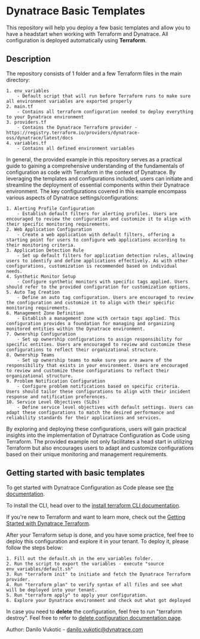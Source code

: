 # Dynatrace Basic Templates

This repository will help you deploy a few basic templates and allow you to have a headstart when working with Terraform and Dynatrace. All configuration is deployed automatically using **Terraform**.

## Description 

The repository consists of 1 folder and a few Terraform files in the main directory:

    1. env_variables
        - Default script that will run before Terraform runs to make sure all environment variables are exported properly
    2. main.tf
        - Contains all terraform configuration needed to deploy everything to your Dynatrace environment
    3. providers.tf
        - Contains the Dynatrace Terraform provider - https://registry.terraform.io/providers/dynatrace-oss/dynatrace/latest/docs
    4. variables.tf
        - Contains all defined environment variables 


In general, the provided example in this repository serves as a practical guide to gaining a comprehensive understanding of the fundamentals of configuration as code with Terraform in the context of Dynatrace. By leveraging the templates and configurations included, users can initiate and streamline the deployment of essential components within their Dynatrace environment. The key configurations covered in this example encompass various aspects of Dynatrace settings/configurations:

    1. Alerting Profile Configuration 
        - Establish default filters for alerting profiles. Users are encouraged to review the configuration and customize it to align with their specific monitoring requirements.
    2. Web Application Configuration 
        - Create a web application with default filters, offering a starting point for users to configure web applications according to their monitoring criteria.
    3. Application Detection Rule 
        - Set up default filters for application detection rules, allowing users to identify and define applications effectively. As with other configurations, customization is recommended based on individual needs.
    4. Synthetic Monitor Setup 
        - Configure synthetic monitors with specific tags applied. Users should refer to the provided configuration for customization options.
    5. Auto Tag Creation 
        - Define an auto tag configuration. Users are encouraged to review the configuration and customize it to align with their specific monitoring requirements.
    6. Management Zone Definition
        - Establish a management zone with certain tags applied. This configuration provides a foundation for managing and organizing monitored entities within the Dynatrace environment.
    7. Ownership Configuration
        - Set up ownership configurations to assign responsibility for specific entities. Users are encouraged to review and customize these configurations to reflect their organizational structure.
    8. Ownership Teams
        - Set up ownership teams to make sure you are aware of the responsibility that exists in your environment. Users are encouraged to review and customize these configurations to reflect their organizational structure.
    9. Problem Notification Configuration
        - Configure problem notifications based on specific criteria. Users should tailor these configurations to align with their incident response and notification preferences.
    10. Service Level Objectives (SLOs)
        - Define service level objectives with default settings. Users can adapt these configurations to match the desired performance and reliability standards for their applications and services.

By exploring and deploying these configurations, users will gain practical insights into the implementation of Dynatrace Configuration as Code using Terraform. The provided example not only facilitates a head start in utilizing Terraform but also encourages users to adapt and customize configurations based on their unique monitoring and management requirements.

## Getting started with basic templates

To get started with Dynatrace Configuration as Code please see [the documentation](https://www.dynatrace.com/support/help/setup-and-configuration/monitoring-as-code).

To install the CLI, head over to the [install terraform CLI documentation](https://docs.dynatrace.com/docs/deliver/configuration-as-code/terraform/terraform-cli).

If you're new to Terraform and want to learn more, check out the [Getting Started with Dynatrace Terraform](https://www.youtube.com/watch?v=uAudyJNpda0&t=3746s).

After your Terraform setup is done, and you have some practice, feel free to deploy this configuration and explore it in your tenant. 
To deploy it, please follow the steps below:

    1. Fill out the default.sh in the env_variables folder.   
    2. Run the script to export the variables - execute "source env_variables/default.sh"
    3. Run "terraform init" to initiate and fetch the Dynatrace Terraform provider.
    4. Run "terraform plan" to verify syntax of all files and see what will be deployed into your tenant.
    5. Run "terraform apply" to apply your configuration.
    6. Explore your Dynatrace environment and check out what got deployed

In case you need to **delete** the configuration, feel free to run "terraform destroy". Feel free to refer to [delete configuration documentation page](https://docs.dynatrace.com/docs/deliver/configuration-as-code/terraform/teraform-basic-example#delete-the-configuration).

Author: Danilo Vukotic - danilo.vukotic@dynatrace.com

